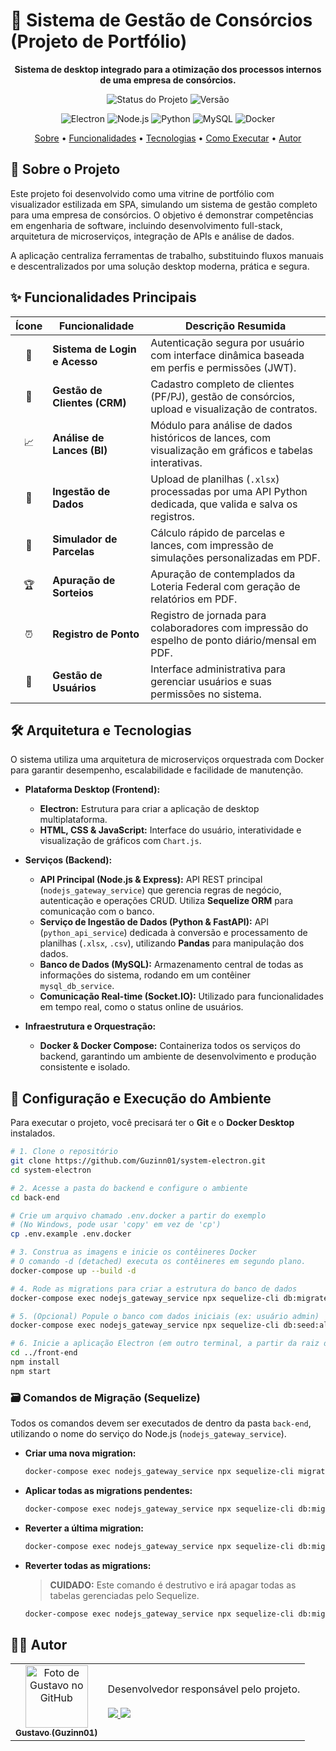 # 🚀 Sistema de Gestão de Consórcios (Projeto de Portfólio)

<p align="center">
  <strong>Sistema de desktop integrado para a otimização dos processos internos de uma empresa de consórcios.</strong>
</p>

<p align="center">
  <img alt="Status do Projeto" src="https://img.shields.io/badge/status-em%20desenvolvimento-yellow?style=for-the-badge">
  <img alt="Versão" src="https://img.shields.io/badge/versão-1.1.0-blue?style=for-the-badge">
</p>

<p align="center">
  <img alt="Electron" src="https://img.shields.io/badge/Electron-191970?style=for-the-badge&logo=electron&logoColor=white">
  <img alt="Node.js" src="https://img.shields.io/badge/Node.js-339933?style=for-the-badge&logo=nodedotjs&logoColor=white">
  <img alt="Python" src="https://img.shields.io/badge/Python-3776AB?style=for-the-badge&logo=python&logoColor=white">
  <img alt="MySQL" src="https://img.shields.io/badge/MySQL-47A248?style=for-the-badge&logo=mysql&logoColor=white">
  <img alt="Docker" src="https://img.shields.io/badge/Docker-2496ED?style=for-the-badge&logo=docker&logoColor=white">
</p>

<p align="center">
  <a href="#-sobre-o-projeto">Sobre</a> •
  <a href="#-funcionalidades-principais">Funcionalidades</a> •
  <a href="#-arquitetura-e-tecnologias">Tecnologias</a> •
  <a href="#-configuração-e-execução-do-ambiente">Como Executar</a> •
  <a href="#-autor">Autor</a>
</p>

## 📖 Sobre o Projeto

Este projeto foi desenvolvido como uma vitrine de portfólio com visualizador estilizada em SPA, simulando um sistema de gestão completo para uma empresa de consórcios. O objetivo é demonstrar competências em engenharia de software, incluindo desenvolvimento full-stack, arquitetura de microserviços, integração de APIs e análise de dados.

A aplicação centraliza ferramentas de trabalho, substituindo fluxos manuais e descentralizados por uma solução desktop moderna, prática e segura.

## ✨ Funcionalidades Principais

| Ícone | Funcionalidade                | Descrição Resumida                                                                                      |
| :---: | ----------------------------- | ------------------------------------------------------------------------------------------------------- |
|  🔐   | **Sistema de Login e Acesso** | Autenticação segura por usuário com interface dinâmica baseada em perfis e permissões (JWT).            |
|  👥   | **Gestão de Clientes (CRM)**  | Cadastro completo de clientes (PF/PJ), gestão de consórcios, upload e visualização de contratos.        |
|  📈   | **Análise de Lances (BI)**    | Módulo para análise de dados históricos de lances, com visualização em gráficos e tabelas interativas.  |
|  📂   | **Ingestão de Dados**         | Upload de planilhas (`.xlsx`) processadas por uma API Python dedicada, que valida e salva os registros. |
|  🧮   | **Simulador de Parcelas**     | Cálculo rápido de parcelas e lances, com impressão de simulações personalizadas em PDF.                 |
|  🏆   | **Apuração de Sorteios**      | Apuração de contemplados da Loteria Federal com geração de relatórios em PDF.                           |
|  ⏰   | **Registro de Ponto**         | Registro de jornada para colaboradores com impressão do espelho de ponto diário/mensal em PDF.          |
|  👤   | **Gestão de Usuários**        | Interface administrativa para gerenciar usuários e suas permissões no sistema.                          |

## 🛠️ Arquitetura e Tecnologias

O sistema utiliza uma arquitetura de microserviços orquestrada com Docker para garantir desempenho, escalabilidade e facilidade de manutenção.

- **Plataforma Desktop (Frontend):**

  - **Electron:** Estrutura para criar a aplicação de desktop multiplataforma.
  - **HTML, CSS & JavaScript:** Interface do usuário, interatividade e visualização de gráficos com `Chart.js`.

- **Serviços (Backend):**

  - **API Principal (Node.js & Express):** API REST principal (`nodejs_gateway_service`) que gerencia regras de negócio, autenticação e operações CRUD. Utiliza **Sequelize ORM** para comunicação com o banco.
  - **Serviço de Ingestão de Dados (Python & FastAPI):** API (`python_api_service`) dedicada à conversão e processamento de planilhas (`.xlsx`, `.csv`), utilizando **Pandas** para manipulação dos dados.
  - **Banco de Dados (MySQL):** Armazenamento central de todas as informações do sistema, rodando em um contêiner `mysql_db_service`.
  - **Comunicação Real-time (Socket.IO):** Utilizado para funcionalidades em tempo real, como o status online de usuários.

- **Infraestrutura e Orquestração:**
  - **Docker & Docker Compose:** Containeriza todos os serviços do backend, garantindo um ambiente de desenvolvimento e produção consistente e isolado.

## 🚀 Configuração e Execução do Ambiente

Para executar o projeto, você precisará ter o **Git** e o **Docker Desktop** instalados.

```bash
# 1. Clone o repositório
git clone https://github.com/Guzinn01/system-electron.git
cd system-electron

# 2. Acesse a pasta do backend e configure o ambiente
cd back-end

# Crie um arquivo chamado .env.docker a partir do exemplo
# (No Windows, pode usar 'copy' em vez de 'cp')
cp .env.example .env.docker

# 3. Construa as imagens e inicie os contêineres Docker
# O comando -d (detached) executa os contêineres em segundo plano.
docker-compose up --build -d

# 4. Rode as migrations para criar a estrutura do banco de dados
docker-compose exec nodejs_gateway_service npx sequelize-cli db:migrate

# 5. (Opcional) Popule o banco com dados iniciais (ex: usuário admin)
docker-compose exec nodejs_gateway_service npx sequelize-cli db:seed:all

# 6. Inicie a aplicação Electron (em outro terminal, a partir da raiz do projeto)
cd ../front-end
npm install
npm start
```

### 🗃️ Comandos de Migração (Sequelize)

Todos os comandos devem ser executados de dentro da pasta `back-end`, utilizando o nome do serviço do Node.js (`nodejs_gateway_service`).

- **Criar uma nova migration:**

  ```bash
  docker-compose exec nodejs_gateway_service npx sequelize-cli migration:generate --name nome-da-migration
  ```

- **Aplicar todas as migrations pendentes:**

  ```bash
  docker-compose exec nodejs_gateway_service npx sequelize-cli db:migrate
  ```

- **Reverter a última migration:**

  ```bash
  docker-compose exec nodejs_gateway_service npx sequelize-cli db:migrate:undo
  ```

- **Reverter todas as migrations:**
  > **CUIDADO:** Este comando é destrutivo e irá apagar todas as tabelas gerenciadas pelo Sequelize.
  ```bash
  docker-compose exec nodejs_gateway_service npx sequelize-cli db:migrate:undo:all
  ```

## 👨‍💻 Autor

<table>
  <tr>
    <td align="center">
      <a href="https://github.com/Guzinn01">
        <img src="https://avatars.githubusercontent.com/u/201021844?v=4" width="100px;" alt="Foto de Gustavo no GitHub"/><br>
        <sub>
          <b>Gustavo (Guzinn01)</b>
        </sub>
      </a>
    </td>
    <td align="left">
      Desenvolvedor responsável pelo projeto.<br><br>
      <a href="https://github.com/Guzinn01" title="GitHub">
        <img src="https://img.shields.io/badge/GitHub-100000?style=for-the-badge&logo=github&logoColor=white" />
      </a>
      <a href="https://www.linkedin.com/in/gustavo-da-silva-martins-rodrigues-a78b4b1b3/" title="LinkedIn">
        <img src="https://img.shields.io/badge/LinkedIn-0077B5?style=for-the-badge&logo=linkedin&logoColor=white" />
      </a>
    </td>
  </tr>
</table>
